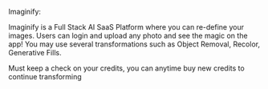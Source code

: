 Imaginify: 

Imaginify is a Full Stack AI SaaS Platform where you can re-define your images.
Users can login and upload any photo and see the magic on the app! You may use several transformations such as Object Removal, Recolor, Generative Fills.

Must keep a check on your credits, you can anytime buy new credits to continue transforming
